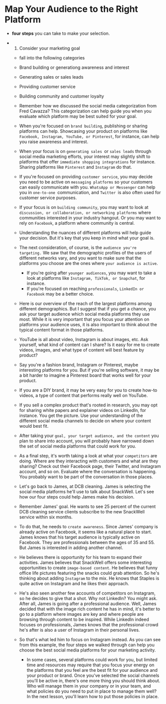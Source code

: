 # Map Your Audience to the Right Platform

- **four steps** you can take to make your selection.

- 1. Consider your marketing goal

  - fall into the following categories
  - Brand building or generationg awareness and interest
  - Generating sales or sales leads
  - Providing customer service
  - Building community and customer loyalty

  - Remember how we discussed the social media categorization from Fred Cavazza? This categorization can help guide you when you evaluate which platform may be best suited for your goal.

  - When you're focused on `brand building`, publishing or sharing platforms can help. Showcasing your product on platforms like `Facebook, Instagram, YouTube, or Pinterest`, for instance, can help you raise awareness and interest.
  - When your focus is on `generating sales `or `sales leads` through social media marketing efforts, your interest may slightly shift to platforms that offer `immediate shopping integrations` for instance. Sharing platforms like `Pinterest` and `Instagram` do that.
  - If you're focused on providing `customer service`, you may decide you need to be active on `messaging platforms` so your customers can easily communicate with you. `WhatsApp or Messenger` can help you in `one-to-one `communication, and `Twitter `is also often used for customer service purposes.
  - If your focus is on `building community`, you may want to look at `discussion, or collaboration, or networking platforms` where communities interested in your industry hangout. Or you may want to rely on `Facebook`, a platform where community is central.

  - Understanding the nuances of different platforms will help guide your decision. But it's key that you keep in mind what your goal is.

  - The next consideration, of course, is the `audience you're targeting.` We saw that the demographic profiles of the users of different networks vary, and you want to make sure that the platforms you choose are the ones where `your audience is active`.
    - If you're going after `younger audiences`, you may want to take a look at platforms like `Instagram, TikTok, or Snapchat`, for instance.
    - If you're focused on reaching `professionals`, `LinkedIn or Facebook` may be a better choice.
  - Here is our overview of the reach of the largest platforms among different demographics. But I suggest that if you get a chance, you ask your target audience which social media platforms they use most. While it is very important that you focus your attention on platforms your audience uses, it is also important to think about the typical content format in those platforms.
  - YouTube is all about video, Instagram is about images, etc. Ask yourself, what kind of content can I share? Is it easy for me to create videos, images, and what type of content will best feature by product?
  - Say you're a fashion brand, Instagram or Pinterest, maybe interesting platforms for you. But if you're selling software, it may be a bit harder to imagine a Pinterest board that works well for your product.
  - If you are a DIY brand, it may be very easy for you to create how-to videos, a type of content that performs really well on YouTube.
  - If you sell a complex product that's rooted in research, you may opt for sharing white papers and explainer videos on LinkedIn, for instance. You get the picture. Use your understanding of the different social media channels to decide on where your content would best fit.
  - After taking your `goal, your target audience, and the content` you plan to share into account, you will probably have narrowed down the set of social media platforms that could work for you.

  - As a final step, it's worth taking a look at what your `competitors` are doing. Where are they interacting with customers and what are they sharing? Check out their Facebook page, their Twitter, and Instagram account, and so on. Evaluate where the conversation is happening. You probably want to be part of the conversation in those places.

  - Let's go back to James, at DCB cleaning. James is selecting the social media platforms he'll use to talk about SnackWell. Let's see how our four steps could help James make his decision.
  - Remember James' goal. He wants to see 25 percent of the current DCB cleaning service clients subscribe to the new SnackWell service within six months.
  - To do that, he needs to `create awareness`. Since James' company is already active on Facebook, it seems like a natural place to start. James knows that his target audience is typically active on Facebook. They are professionals between the ages of 35 and 55. But James is interested in adding another channel.
  - He believes there is opportunity for his team to expand their activities. James believes that SnackWell offers some interesting opportunities to create `image-based content`. He believes that funny office life pictures featuring the snacks could grab attention. So he's thinking about adding `Instagram` to the mix. He knows that Staples is quite active on Instagram and he likes their approach.
  - He's also seen another few accounts of competitors on Instagram, so he decides to give that a shot. Why not LinkedIn? You might ask. After all, James is going after a professional audience. Well, James decided that with the image rich content he has in mind, it's better to go to a platform where images are key and where people are browsing through content to be inspired. While LinkedIn indeed focuses on professionals, James knows that the professional crowd he's after is also a user of Instagram in their personal lives.
  - So that's what led him to focus on Instagram instead. As you can see from this example, the four steps we walked through can help you choose the best social media platforms for your marketing activity.
    - In some cases, several platforms could work for you, but limited time and resources may require that you focus your energy on the platforms that you feel are the best fit for your audience and your product or brand. Once you've selected the social channels you'll be active in, there's one more thing you should think about. Who will manage them in your company or in your team, and what policies do you need to put in place to manage them well? In the next lesson, you'll learn how to put those policies in place.
